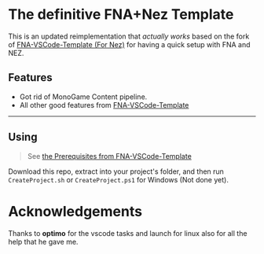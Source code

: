 # The definitive FNA+Nez Template
This is an updated reimplementation that *actually works* based on the 
fork of [FNA-VSCode-Template (For Nez)](https://github.com/prime31/FNA-VSCode-Template/) for having a quick setup with FNA and NEZ.
## Features
* Got rid of MonoGame Content pipeline. 
* All other good features from [FNA-VSCode-Template](https://github.com/prime31/FNA-VSCode-Template/)
---
## Using
> See [the Prerequisites from FNA-VSCode-Template](https://github.com/prime31/FNA-VSCode-Template/#prerequisites)

Download this repo, extract into your project's folder, and then run `CreateProject.sh` or `CreateProject.ps1` for Windows (Not done yet).


# Acknowledgements
Thanks to **optimo** for the vscode tasks and launch for linux also for all the help that he gave me.
